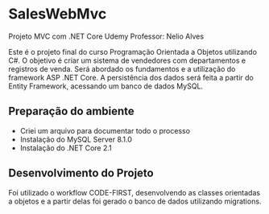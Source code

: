 # SalesWebMvc
Projeto MVC com .NET Core
Udemy
Professor: Nelio Alves

Este é o projeto final do curso Programação Orientada a Objetos utilizando C#. O objetivo é criar um sistema de vendedores com departamentos e registros de venda. Será abordado os fundamentos e a utilização do framework ASP .NET Core.
A persistência dos dados será feita a partir do Entity Framework, acessando um banco de dados MySQL. 

## Preparação do ambiente
- Criei um arquivo para documentar todo o processo
- Instalação do MySQL Server 8.1.0
- Instalação do .NET Core 2.1

## Desenvolvimento do Projeto
Foi utilizado o workflow CODE-FIRST, desenvolvendo as classes orientadas a objetos e a partir delas foi gerado o banco de dados utilizando migrations.
